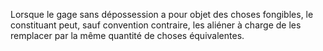 Lorsque le gage sans dépossession a pour objet des choses fongibles, le constituant peut, sauf convention contraire, les aliéner à charge de les remplacer par la même quantité de choses équivalentes.

